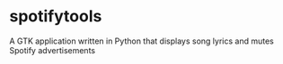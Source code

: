 # spotifytools
A GTK application written in Python that displays song lyrics and mutes Spotify advertisements
